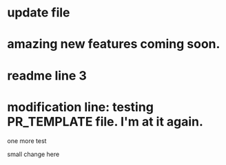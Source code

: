 # update file
# amazing new features coming soon.


# readme line 3

modification line: 
testing PR_TEMPLATE file.
I'm at it again.
=======

one more test


small change here
